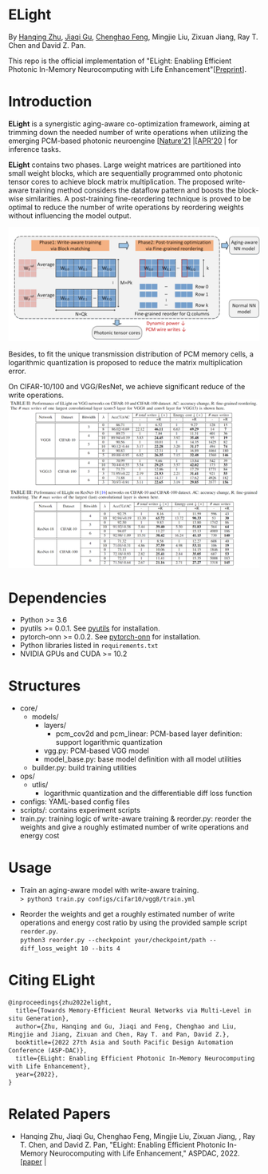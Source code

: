 <!--
 * @Author: Hanqing Zhu(hqzhu@utexas.edu)
 * @Date: 1969-12-31 18:00:00
 * @LastEditTime: 2022-04-09 01:46:10
 * @LastEditors: Hanqing Zhu(hqzhu@utexas.edu)
 * @Description: 
 * @FilePath: /projects/ELight/README.md
-->
# ELight
By [Hanqing Zhu](https://github.com/zhuhanqing), [Jiaqi Gu](https://github.com/JeremieMelo), [Chenghao Feng](https://github.com/Fengchenghao1996), Mingjie Liu, Zixuan Jiang, Ray T. Chen and David Z. Pan.

This repo is the official implementation of "ELight: Enabling Efficient Photonic In-Memory Neurocomputing with Life Enhancement"[[Preprint](https://arxiv.org/abs/2112.08512)].

# Introduction
**ELight** is a synergistic aging-aware co-optimization framework, aiming at trimming down the needed number of write operations when utilizing the emerging PCM-based photonic neuroengine \[[Nature'21](https://www.nature.com/articles/s41586-020-03070-1) \|\[[APR'20](https://aip.scitation.org/doi/10.1063/5.0001942) \| for inference tasks.
 
 **ELight** contains two phases. Large weight matrices are partitioned into small weight blocks, which are sequentially programmed onto photonic tensor cores to achieve block matrix multiplication.
The proposed write-aware training method considers the dataflow pattern and boosts the block-wise similarities. A post-training fine-reordering technique is proved to be optimal to reduce the number of write operations by reordering weights without influencing the model output.

![framework](results/framework.png)


Besides, to fit the unique transmission distribution of PCM memory cells, a logarithmic quantization is proposed to reduce the matrix multiplication error.

On CIFAR-10/100 and VGG/ResNet, we achieve significant reduce of the write operations.
![exp](results/compare.png)


# Dependencies
* Python >= 3.6
* pyutils >= 0.0.1. See [pyutils](https://github.com/JeremieMelo/pyutility) for installation.
* pytorch-onn >= 0.0.2. See [pytorch-onn](https://github.com/JeremieMelo/pytorch-onn) for installation.
* Python libraries listed in `requirements.txt`
* NVIDIA GPUs and CUDA >= 10.2

# Structures
* core/
    * models/
        * layers/
            * pcm_cov2d and pcm_linear: PCM-based layer definition: support logarithmic quantization
        * vgg.py: PCM-based VGG model
        * model_base.py: base model definition with all model utilities
    * builder.py: build training utilities
* ops/
    * utlis/
        * logarithmic quantization and the differentiable diff loss function
* configs: YAML-based config files
* scripts/: contains experiment scripts
* train.py: training logic of write-aware training
& reorder.py: reorder the weights and give a roughly estimated number of write operations and energy cost

# Usage

* Train an aging-aware model with write-aware training.\
`> python3 train.py configs/cifar10/vgg8/train.yml`

* Reorder the weights and get a roughly estimated number of write operations and energy cost ratio by using the provided sample script `reorder.py`.\
`python3 reorder.py --checkpoint your/checkpoint/path --diff_loss_weight 10 --bits 4`

# Citing ELight
```
@inproceedings{zhu2022elight,
  title={Towards Memory-Efficient Neural Networks via Multi-Level in situ Generation},
  author={Zhu, Hanqing and Gu, Jiaqi and Feng, Chenghao and Liu, Mingjie and Jiang, Zixuan and Chen, Ray T. and Pan, David Z.},
  booktitle={2022 27th Asia and South Pacific Design Automation Conference (ASP-DAC)}, 
  title={ELight: Enabling Efficient Photonic In-Memory Neurocomputing with Life Enhancement}, 
  year={2022},
}
```

# Related Papers
* Hanqing Zhu, Jiaqi Gu, Chenghao Feng, Mingjie Liu, Zixuan Jiang, , Ray T. Chen, and David Z. Pan, "ELight: Enabling Efficient Photonic In-Memory Neurocomputing with Life Enhancement," ASPDAC, 2022. \[[paper](https://ieeexplore.ieee.org/document/9712497) \|